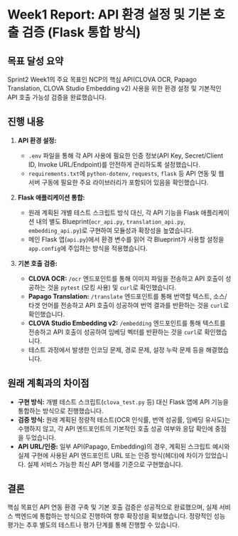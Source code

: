 # Week1 Report: API 환경 설정 및 기본 호출 검증 (Flask 통합 방식)

## 목표 달성 요약

Sprint2 Week1의 주요 목표인 NCP의 핵심 API(CLOVA OCR, Papago Translation, CLOVA Studio Embedding v2) 사용을 위한 환경 설정 및 기본적인 API 호출 가능성 검증을 완료했습니다.

## 진행 내용

1.  **API 환경 설정:**
    *   `.env` 파일을 통해 각 API 사용에 필요한 인증 정보(API Key, Secret/Client ID, Invoke URL/Endpoint)를 안전하게 관리하도록 설정했습니다.
    *   `requirements.txt`에 `python-dotenv`, `requests`, `flask` 등 API 연동 및 웹 서버 구동에 필요한 주요 라이브러리가 포함되어 있음을 확인했습니다.

2.  **Flask 애플리케이션 통합:**
    *   원래 계획된 개별 테스트 스크립트 방식 대신, 각 API 기능을 Flask 애플리케이션 내의 별도 Blueprint(`ocr_api.py`, `translation_api.py`, `embedding_api.py`)로 구현하여 모듈성과 확장성을 높였습니다.
    *   메인 Flask 앱(`api.py`)에서 환경 변수를 읽어 각 Blueprint가 사용할 설정을 `app.config`에 주입하는 방식을 적용했습니다.

3.  **기본 호출 검증:**
    *   **CLOVA OCR:** `/ocr` 엔드포인트를 통해 이미지 파일을 전송하고 API 호출이 성공하는 것을 `pytest` (모킹 사용) 및 `curl`로 확인했습니다.
    *   **Papago Translation:** `/translate` 엔드포인트를 통해 번역할 텍스트, 소스/타겟 언어를 전송하고 API 호출이 성공하여 번역 결과를 반환하는 것을 `curl`로 확인했습니다.
    *   **CLOVA Studio Embedding v2:** `/embedding` 엔드포인트를 통해 텍스트를 전송하고 API 호출이 성공하여 임베딩 벡터를 반환하는 것을 `curl`로 확인했습니다.
    *   테스트 과정에서 발생한 인코딩 문제, 경로 문제, 설정 누락 문제 등을 해결했습니다.

## 원래 계획과의 차이점

*   **구현 방식:** 개별 테스트 스크립트(`clova_test.py` 등) 대신 Flask 앱에 API 기능을 통합하는 방식으로 진행했습니다.
*   **검증 방식:** 원래 계획된 정량적 테스트(OCR 인식률, 번역 성공률, 임베딩 유사도)는 수행하지 않고, 각 API 엔드포인트의 기본적인 호출 성공 여부와 응답 확인에 중점을 두었습니다.
*   **API URL/인증:** 일부 API(Papago, Embedding)의 경우, 계획된 스크립트 예시와 실제 구현에 사용된 API 엔드포인트 URL 또는 인증 방식(헤더)에 차이가 있었습니다. 실제 서비스 가능한 최신 API 명세를 기준으로 구현했습니다.

## 결론

핵심 목표인 API 연동 환경 구축 및 기본 호출 검증은 성공적으로 완료했으며, 실제 서비스 백엔드에 통합하는 방식으로 진행하여 향후 확장성을 확보했습니다. 정량적인 성능 평가는 추후 별도의 테스트나 평가 단계를 통해 진행할 수 있습니다. 